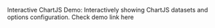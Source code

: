 Interactive ChartJS Demo: Interactively showing ChartJS datasets and options configuration. Check demo link here
